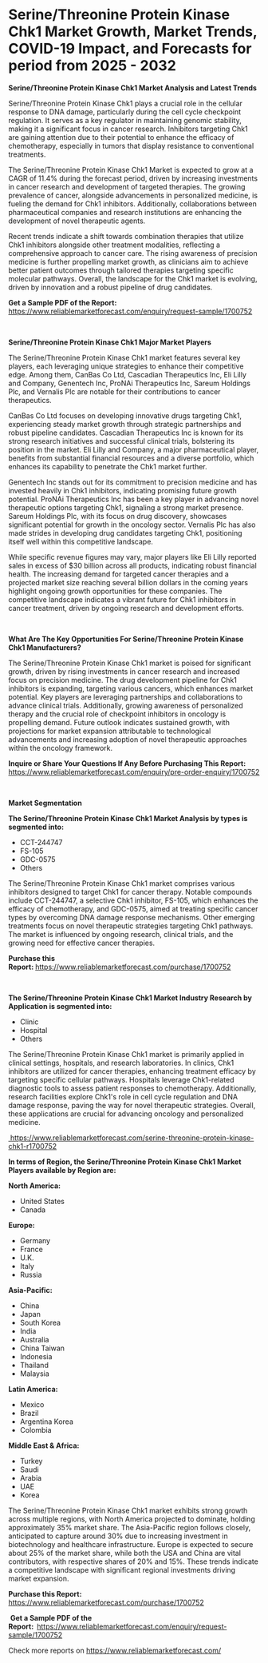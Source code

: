<p><h1>Serine/Threonine Protein Kinase Chk1 Market Growth, Market Trends, COVID-19 Impact, and Forecasts for period from 2025 - 2032</h1></p><p><strong>Serine/Threonine Protein Kinase Chk1 Market Analysis and Latest Trends</strong></p>
<p><p>Serine/Threonine Protein Kinase Chk1 plays a crucial role in the cellular response to DNA damage, particularly during the cell cycle checkpoint regulation. It serves as a key regulator in maintaining genomic stability, making it a significant focus in cancer research. Inhibitors targeting Chk1 are gaining attention due to their potential to enhance the efficacy of chemotherapy, especially in tumors that display resistance to conventional treatments.</p><p>The Serine/Threonine Protein Kinase Chk1 Market is expected to grow at a CAGR of 11.4% during the forecast period, driven by increasing investments in cancer research and development of targeted therapies. The growing prevalence of cancer, alongside advancements in personalized medicine, is fueling the demand for Chk1 inhibitors. Additionally, collaborations between pharmaceutical companies and research institutions are enhancing the development of novel therapeutic agents.</p><p>Recent trends indicate a shift towards combination therapies that utilize Chk1 inhibitors alongside other treatment modalities, reflecting a comprehensive approach to cancer care. The rising awareness of precision medicine is further propelling market growth, as clinicians aim to achieve better patient outcomes through tailored therapies targeting specific molecular pathways. Overall, the landscape for the Chk1 market is evolving, driven by innovation and a robust pipeline of drug candidates.</p></p>
<p><strong>Get a Sample PDF of the Report:&nbsp;</strong> <a href="https://www.reliablemarketforecast.com/enquiry/request-sample/1700752?utm_campaign=2015&utm_medium=2&utm_source=Github&utm_content=ia&utm_term=09012025&utm_id=serinethreonine-protein-kinase-chk1">https://www.reliablemarketforecast.com/enquiry/request-sample/1700752</a></p>
<p>&nbsp;</p>
<p><strong>Serine/Threonine Protein Kinase Chk1 Major Market Players</strong></p>
<p><p>The Serine/Threonine Protein Kinase Chk1 market features several key players, each leveraging unique strategies to enhance their competitive edge. Among them, CanBas Co Ltd, Cascadian Therapeutics Inc, Eli Lilly and Company, Genentech Inc, ProNAi Therapeutics Inc, Sareum Holdings Plc, and Vernalis Plc are notable for their contributions to cancer therapeutics.</p><p>CanBas Co Ltd focuses on developing innovative drugs targeting Chk1, experiencing steady market growth through strategic partnerships and robust pipeline candidates. Cascadian Therapeutics Inc is known for its strong research initiatives and successful clinical trials, bolstering its position in the market. Eli Lilly and Company, a major pharmaceutical player, benefits from substantial financial resources and a diverse portfolio, which enhances its capability to penetrate the Chk1 market further.</p><p>Genentech Inc stands out for its commitment to precision medicine and has invested heavily in Chk1 inhibitors, indicating promising future growth potential. ProNAi Therapeutics Inc has been a key player in advancing novel therapeutic options targeting Chk1, signaling a strong market presence. Sareum Holdings Plc, with its focus on drug discovery, showcases significant potential for growth in the oncology sector. Vernalis Plc has also made strides in developing drug candidates targeting Chk1, positioning itself well within this competitive landscape.</p><p>While specific revenue figures may vary, major players like Eli Lilly reported sales in excess of $30 billion across all products, indicating robust financial health. The increasing demand for targeted cancer therapies and a projected market size reaching several billion dollars in the coming years highlight ongoing growth opportunities for these companies. The competitive landscape indicates a vibrant future for Chk1 inhibitors in cancer treatment, driven by ongoing research and development efforts.</p></p>
<p>&nbsp;</p>
<p><strong>What Are The Key Opportunities For Serine/Threonine Protein Kinase Chk1 Manufacturers?</strong></p>
<p><p>The Serine/Threonine Protein Kinase Chk1 market is poised for significant growth, driven by rising investments in cancer research and increased focus on precision medicine. The drug development pipeline for Chk1 inhibitors is expanding, targeting various cancers, which enhances market potential. Key players are leveraging partnerships and collaborations to advance clinical trials. Additionally, growing awareness of personalized therapy and the crucial role of checkpoint inhibitors in oncology is propelling demand. Future outlook indicates sustained growth, with projections for market expansion attributable to technological advancements and increasing adoption of novel therapeutic approaches within the oncology framework.</p></p>
<p><strong>Inquire or Share Your Questions If Any Before Purchasing This Report:</strong> <a href="https://www.reliablemarketforecast.com/enquiry/pre-order-enquiry/1700752?utm_campaign=2015&utm_medium=2&utm_source=Github&utm_content=ia&utm_term=09012025&utm_id=serinethreonine-protein-kinase-chk1">https://www.reliablemarketforecast.com/enquiry/pre-order-enquiry/1700752</a></p>
<p>&nbsp;</p>
<p><strong>Market Segmentation</strong></p>
<p><strong>The Serine/Threonine Protein Kinase Chk1 Market Analysis by types is segmented into:</strong></p>
<p><ul><li>CCT-244747</li><li>FS-105</li><li>GDC-0575</li><li>Others</li></ul></p>
<p><p>The Serine/Threonine Protein Kinase Chk1 market comprises various inhibitors designed to target Chk1 for cancer therapy. Notable compounds include CCT-244747, a selective Chk1 inhibitor, FS-105, which enhances the efficacy of chemotherapy, and GDC-0575, aimed at treating specific cancer types by overcoming DNA damage response mechanisms. Other emerging treatments focus on novel therapeutic strategies targeting Chk1 pathways. The market is influenced by ongoing research, clinical trials, and the growing need for effective cancer therapies.</p></p>
<p><strong>Purchase this Report:&nbsp;</strong><a href="https://www.reliablemarketforecast.com/purchase/1700752?utm_campaign=2015&utm_medium=2&utm_source=Github&utm_content=ia&utm_term=09012025&utm_id=serinethreonine-protein-kinase-chk1">https://www.reliablemarketforecast.com/purchase/1700752</a></p>
<p>&nbsp;</p>
<p><strong>The Serine/Threonine Protein Kinase Chk1 Market Industry Research by Application is segmented into:</strong></p>
<p><ul><li>Clinic</li><li>Hospital</li><li>Others</li></ul></p>
<p><p>The Serine/Threonine Protein Kinase Chk1 market is primarily applied in clinical settings, hospitals, and research laboratories. In clinics, Chk1 inhibitors are utilized for cancer therapies, enhancing treatment efficacy by targeting specific cellular pathways. Hospitals leverage Chk1-related diagnostic tools to assess patient responses to chemotherapy. Additionally, research facilities explore Chk1's role in cell cycle regulation and DNA damage response, paving the way for novel therapeutic strategies. Overall, these applications are crucial for advancing oncology and personalized medicine.</p></p>
<p><a href="https://www.reliablemarketforecast.com/serine-threonine-protein-kinase-chk1-r1700752?utm_campaign=2015&utm_medium=2&utm_source=Github&utm_content=ia&utm_term=09012025&utm_id=serinethreonine-protein-kinase-chk1">&nbsp;https://www.reliablemarketforecast.com/serine-threonine-protein-kinase-chk1-r1700752</a></p>
<p><strong>In terms of Region, the Serine/Threonine Protein Kinase Chk1 Market Players available by Region are:</strong></p>
<p>
    <p> <strong> North America: </strong>
        <ul>
            <li>United States</li>
            <li>Canada</li>
        </ul>
        </p> 
    <p> <strong> Europe: </strong>
        <ul>
            <li>Germany</li>
            <li>France</li>
            <li>U.K.</li>
            <li>Italy</li>
            <li>Russia</li>
        </ul>
        </p> 
    <p> <strong> Asia-Pacific: </strong>
        <ul>
            <li>China</li>
            <li>Japan</li>
            <li>South Korea</li>
            <li>India</li>
            <li>Australia</li>
            <li>China Taiwan</li>
            <li>Indonesia</li>
            <li>Thailand</li>
            <li>Malaysia</li>
        </ul>
        </p> 
    <p> <strong> Latin America: </strong>
        <ul>
            <li>Mexico</li>
            <li>Brazil</li>
            <li>Argentina Korea</li>
            <li>Colombia</li>
        </ul>
        </p> 
    <p> <strong> Middle East & Africa: </strong>
        <ul>
            <li>Turkey</li>
            <li>Saudi</li>
            <li>Arabia</li>
            <li>UAE</li>
            <li>Korea</li>
        </ul>
    </p>
    </p>
<p><p>The Serine/Threonine Protein Kinase Chk1 market exhibits strong growth across multiple regions, with North America projected to dominate, holding approximately 35% market share. The Asia-Pacific region follows closely, anticipated to capture around 30% due to increasing investment in biotechnology and healthcare infrastructure. Europe is expected to secure about 25% of the market share, while both the USA and China are vital contributors, with respective shares of 20% and 15%. These trends indicate a competitive landscape with significant regional investments driving market expansion.</p></p>
<p><strong>Purchase this Report: </strong><a href="https://www.reliablemarketforecast.com/purchase/1700752?utm_campaign=2015&utm_medium=2&utm_source=Github&utm_content=ia&utm_term=09012025&utm_id=serinethreonine-protein-kinase-chk1">https://www.reliablemarketforecast.com/purchase/1700752</a></p>
<p>&nbsp;<strong>Get a Sample PDF of the Report:&nbsp;&nbsp;</strong><a href="https://www.reliablemarketforecast.com/enquiry/request-sample/1700752?utm_campaign=2015&utm_medium=2&utm_source=Github&utm_content=ia&utm_term=09012025&utm_id=serinethreonine-protein-kinase-chk1">https://www.reliablemarketforecast.com/enquiry/request-sample/1700752</a></p>
<p><strong></strong></p>
<p>Check more reports on <a href="https://www.reliablemarketforecast.com/?utm_campaign=2015&utm_medium=2&utm_source=Github&utm_content=ia&utm_term=09012025&utm_id=serinethreonine-protein-kinase-chk1">https://www.reliablemarketforecast.com/</a></p>